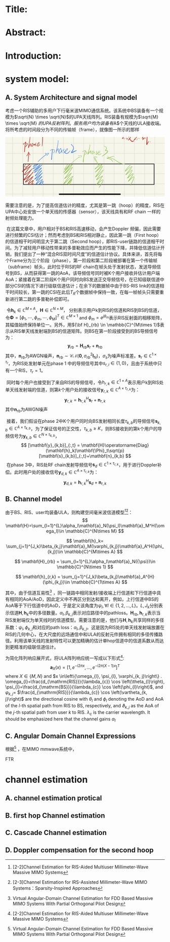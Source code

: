# Title:



# Abstract:



# Introduction:



# system model:

## A. System Architecture and signal model

​	考虑一个RIS辅助的多用户下行毫米波MIMO通信系统。该系统中BS装备有一个规模为$\sqrt{N} \times \sqrt{N}$的UPA天线阵列。RIS装备有规模为$\sqrt{M} \times \sqrt{M} $的UPA反射阵列。服务用户均为装备有$A$个天线的ULA接收端。将所考虑的时间段分为不同的传输帧（frame），就像图一所示的那样

![image-20211002150332940](draft.assets/image-20211002150332940.png)

需要注意的是，为了提高信道估计的精度，尤其是第一跳（hoop）的精度，RIS在UPA中心处安放一个单天线的传感器（sensor），该天线具有和RF chain 一样的射频处理能力。

​	在这篇文章中，用户相对于BS和RIS高速移动，会产生Doppler 频偏，因此需要进行频繁的CSI估计；然而考虑到BS和RIS相对静止，因此第一跳（First hoop）的信道相干时间明显大于第二跳（Second hoop），即RIS-user链路的信道相干时间。为了减轻用户移动性带来的多普勒效应而产生的性能下降，并降低信道估计开销，我们提出了一种“混合RIS双时间尺度”的信道估计协议。具体来讲，首先将每个Frame分为三个阶段（phase），第一阶段和第二阶段被部署在第一个传输帧（subframe）帧头，此时位于RIS的RF chain在帧头处于发射状态，发送导频信号到BS，从而获得第一跳的AoA，该导频信号同时被K个用户接收并估计用户端AoA；紧接着在第二阶段K个用户同时向BS发送正交导频信号，在已知级联信道中部分CSI的情况下进行级联信道估计；在余下的数据帧中由于BS-RIS link的信道相干时间较长，第一跳的CSI在此后$T_{R}$个数据帧中保持一致，在每一帧帧头只需要重新进行第二跳的多普勒补偿即可。

​	令$\mathbf{h}_{k} \in \mathbb{C}^{M \times A}$，$\mathbf{H} \in \mathbb{C}^{N \times M}$， 分别表示用户k到RIS的信道和RIS到BS的信道，令$\boldsymbol{\Phi}=[\phi_{1}, \cdots, \phi_{m}, \cdots, \phi_{M}]^T \in \mathbb{C}^{M\times 1}$ and $\phi_{m}=e^{j \theta_{m}}$表示RIS反射面的相移矩阵，其幅值始终保持单位一。另外，用${\bf H}_{rb} \in \mathbb{C}^{M\times 1}$表示从RIS单天线发射端到BS的信道矩阵。则BS在第一阶段接受到的BS导频信号为：
$$
\mathbf{y}_{rb}=\mathbf{H}_{rb}\mathbf{s}_{r}+\mathbf{n}_{rb}
$$
​	其中，$\mathbf{n}_{rb}$为AWGN噪声，$\mathbf{n}_{rb} \sim \mathcal{C} \mathcal{N}\left(\mathbf{0}, \sigma_{rb}^{2} \mathbf{I}_N\right)$，$\sigma_s$为噪声标准差。$\mathbf{s}_{r}\in \mathbb{C}^{1 \times \tau_{r}}$，为RIS处发射单元在phase 1 中的导频信号其中$s_{r,i} \in \{1,0\}$，且由于系统中只有一个RIS，$\tau_{r}=1$。

​	同时每个用户也接受到了来自RIS的导频信号，令$h_{r,k}\in \mathbb{C}^{1\times A}$表示用户k到RIS处单天线发射端的信道，则第$k$个用户处的接收信号$\mathbf{y}_{r,k}\in \mathbb{C}^{A\times \tau_{r,k}}$为：
$$
\mathbf{y}_{r,k}=\mathbf{h}^{H}_{r,k}\mathbf{s}_{r}+\mathbf{n}_{r,k}
$$
​	其中$\mathbf{n}_{rb}$为AWGN噪声

​	接着，我们假设在phase 2中K个用户同时向BS发射相同长度$\tau_{k,b}$的导频信号$\mathbf{s}_{k,b}\in \mathbb{C}^{A\times \tau_{k,b}}$，为了保证信号的正交性，$\tau_{k,b}\geq K$，则BS接收到的第k个用户的导频信号为$\mathbf{y}_{k,b}\in \mathbb{C}^{N\times\tau_{k,b}}$，
$$
[\mathbf{y}_{k,b}]_{:,t} = \mathbf{H}\operatorname{Diag}(\mathbf{h}_k)\mathbf{\Phi}_t\sqrt{p}[\mathbf{s}_{k,b}]_{:,t}+\mathbf{n}_{k,b}
$$
​	在phase 3中，RIS处RF chain发射导频信号$\mathbf{s}_{d}\in\mathbb{C}^{1\times \tau_{r,k}}$，用于进行Doppler补偿。此时用户处的接收信号$\mathbf{y}_{d,k}\in \mathbb{C}^{A\times \tau_{r,k}}$为：
$$
\mathbf{y}_{d,k}=\mathbf{h}^{H}_{r,k}\mathbf{s}_{d}+\mathbf{n}_{r,k}
$$




## B. Channel model

由于BS、RIS、user均装备ULA，则构建空间毫米波信道模型[^2-2][^2-3]：
$$
\mathbf{H}=\sum_{l=1}^{L}\alpha_l\mathbf{a}_N(\psi_l)\mathbf{a}_M^H(\omega_l)\in \mathbb{C}^{N\times M}
$$

$$
\mathbf{h}_k= \sum_{j=1}^{J_k}\beta_{k,j}\mathbf{a}_M(\varphi_{k,j})\mathbf{a}_A^H(\phi_{k,j})\in \mathbb{C}^{M\times A}
$$

$$
\mathbf{H}_{rb} = \sum_{l=1}^{L}\alpha_l\mathbf{a}_N({\psi})\in \mathbb{C}^{N\times 1}
$$

$$
\mathbf{h}_{r,k} = \sum_{j=1}^{J_k}\beta_{k,j}\mathbf{a}_A^{H}(\phi_{k,j})\in \mathbb{C}^{1\times A}
$$



其中，由于信道互易性[^1-5] ，同一链路中相同发射/接收端上行信道和下行信道中具有相同的AoA/AoD，因此定义中不再区分到达和离开，例如，上行信道中BS的AoA等于下行信道中的AoD，于是定义该角度为$\psi_l, \forall l \in \{1,2,\dots, L\}$。$L,J_k$分别表示信道$\mathbf{H},\mathbf{h}_k$中的多径数量。$\alpha_l,\beta_{k,j}$表示对应路径中的pathloss。$\mathbf{H}_{rb}, \mathbf{h}_{r,k}$表示当RIS发射端仅为单天线时的信道模型。需要注意的是，他们与$\mathbf{H},\mathbf{h}_k$共享同样的多径系数：$\psi_l, \phi_{k,j}$和对应的path loss：$\alpha_l,\beta_{k,j}$。这是因为RIS处的单天线发射端放置在RIS的几何中心，在大尺度的远场通信中和ULA的反射元件拥有相同的多径传播路径。利用该单天线的发射特性可以更加精确的估计单hop信道中的信道系数从而达到更精准的级联信道估计。

为简化阵列响应展开式，将ULA阵列响应统一写成以下形式[^2-2]:
$$
\mathbf{a}_{X}(x)=\left[1, e^{-\mathrm{i} 2 \pi x}, \ldots, e^{-\mathrm{i} 2 \pi(X-1) x}\right]^{\mathrm{T}}
$$
where $X \in\{M, N\}$ and $x \in\left\{\omega_{l}, \psi_{l}, \varphi_{k, j}\right\} . \omega_{l}=\frac{d_{\mathrm{RIS}}}{\lambda_{c}} \cos \left(\theta_{l}\right), \psi_{l}=\frac{d_{\mathrm{BS}}}{\lambda_{c}} \cos \left(\phi_{l}\right)$, and $\varphi_{k, j}=$ $\frac{d_{\mathrm{RIS}}}{\lambda_{c}} \cos \left(\vartheta_{k, j}\right)$ are the directional cosine with $\theta_{l}$ and $\phi_{l}$ denoting the $\mathrm{AoD}$ and AoA of the $l$-th spatial path from RIS to BS, respectively, and $\vartheta_{k, j}$ as the AoA of the $j$-th spatial path from user $k$ to RIS. $\lambda_{c}$ is the carrier wavelength. It should be emphasized here that the channel gains $\alpha_{l}$

## C. Angular Domain Channel Expressions

根据[^1-5] ，在MIMO mmwave系统中，

FTR



# channel estimation

## A. channel estimation protical





## B. first hop Channel estimation



## C. Cascade Channel estimation



## D. Doppler compensation for the second hoop





[^1-5]: Virtual Angular-Domain Channel Estimation for FDD Based Massive MIMO Systems With
Partial Orthogonal Pilot Design

[^2-3]: [2-3]Channel Estimation for IRS-Assisted Millimeter-Wave MIMO Systems：Sparsity-Inspired Approaches
[^2-2]: [2-2]Channel Estimation for RIS-Aided Multiuser Millimeter-Wave Massive MIMO Systems
